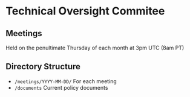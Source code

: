 # Technical Oversight Commitee

## Meetings

Held on the penultimate Thursday of each month at 3pm UTC (8am PT)

## Directory Structure

 - `/meetings/YYYY-MM-DD/`  For each meeting
 - `/documents` Current policy documents